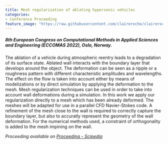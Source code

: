 ```yaml
---
title: Mesh regularization of ablating hypersonic vehicles
categories:
- Conference Proceeding
feature_image: "https://raw.githubusercontent.com/claireroche/claireroche.github.io/main/images/blossoms.png"
---
```


##### 8th European Congress on Computational Methods in Applied Sciences and Engineering (ECCOMAS 2022), Oslo, Norway.

The ablation of a vehicle during atmospheric reentry leads to a degradation of its surface state. Ablated wall interacts with the boundary layer that develops around the object. The deformation can be seen as a ripple or a roughness pattern with different characteristic amplitudes and wavelengths. The effect on the flow is taken into account either by means of modelizations or by direct simulation by applying the deformation to the mesh. Mesh regularization techniques can be used in order to take into account wall deformations during a simulation. In this work we apply our regularization directly to a mesh which has been already deformed. The meshes will be adapted for use in a parallel CFD Navier-Stokes code. A refinement of the mesh close to the wall is required to correctly capture the boundary layer, but also to accuratly represent the geometry of the wall deformation. For the numerical methods used, a constraint of orthogonality is added to the mesh impining on the wall.

<!-- more -->


_Proceeding available on [Proceeding - Scipedia](https://www.scipedia.com/public/Breil_et_al_2022a)_
